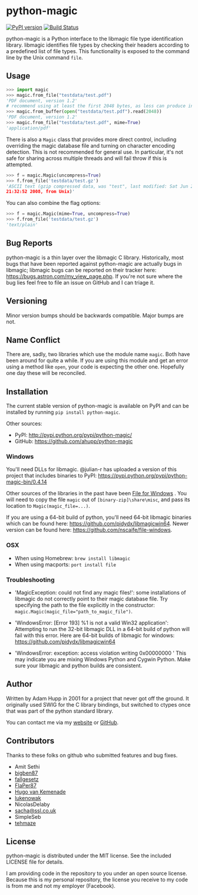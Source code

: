 # python-magic
[![PyPI version](https://badge.fury.io/py/python-magic.svg)](https://badge.fury.io/py/python-magic)
[![Build Status](https://travis-ci.org/ahupp/python-magic.svg?branch=master)](https://travis-ci.org/ahupp/python-magic)

python-magic is a Python interface to the libmagic file type
identification library.  libmagic identifies file types by checking
their headers according to a predefined list of file types. This
functionality is exposed to the command line by the Unix command
`file`.

## Usage

```python
>>> import magic
>>> magic.from_file("testdata/test.pdf")
'PDF document, version 1.2'
# recommend using at least the first 2048 bytes, as less can produce incorrect identification
>>> magic.from_buffer(open("testdata/test.pdf").read(2048)) 
'PDF document, version 1.2'
>>> magic.from_file("testdata/test.pdf", mime=True)
'application/pdf'
```

There is also a `Magic` class that provides more direct control,
including overriding the magic database file and turning on character
encoding detection.  This is not recommended for general use.  In
particular, it's not safe for sharing across multiple threads and
will fail throw if this is attempted.

```python
>>> f = magic.Magic(uncompress=True)
>>> f.from_file('testdata/test.gz')
'ASCII text (gzip compressed data, was "test", last modified: Sat Jun 28
21:32:52 2008, from Unix)'
```

You can also combine the flag options:

```python
>>> f = magic.Magic(mime=True, uncompress=True)
>>> f.from_file('testdata/test.gz')
'text/plain'
```

## Bug Reports

python-magic is a thin layer over the libmagic C library.  Historically, most bugs that have been reported against python-magic are actually bugs in libmagic; libmagic bugs can be reported on their tracker here: https://bugs.astron.com/my_view_page.php.  If you're not sure where the bug lies feel free to file an issue on GitHub and I can triage it.

## Versioning

Minor version bumps should be backwards compatible.  Major bumps are not.

## Name Conflict

There are, sadly, two libraries which use the module name `magic`.  Both have been around for quite a while. If you are using this module and get an error using a method like `open`, your code is expecting the other one.  Hopefully one day these will be reconciled.

## Installation

The current stable version of python-magic is available on PyPI and
can be installed by running `pip install python-magic`.

Other sources:

- PyPI: http://pypi.python.org/pypi/python-magic/
- GitHub: https://github.com/ahupp/python-magic

### Windows

You'll need DLLs for libmagic.  @julian-r has uploaded a version of this project that includes binaries to PyPI:
https://pypi.python.org/pypi/python-magic-bin/0.4.14

Other sources of the libraries in the past have been [File for Windows](http://gnuwin32.sourceforge.net/packages/file.htm) .  You will need to copy the file `magic` out of `[binary-zip]\share\misc`, and pass its location to `Magic(magic_file=...)`.  

If you are using a 64-bit build of python, you'll need 64-bit libmagic binaries which can be found here: https://github.com/pidydx/libmagicwin64. Newer version can be found here: https://github.com/nscaife/file-windows.



### OSX

- When using Homebrew: `brew install libmagic`
- When using macports: `port install file`

### Troubleshooting

- 'MagicException: could not find any magic files!': some
  installations of libmagic do not correctly point to their magic
  database file.  Try specifying the path to the file explicitly in the
  constructor: `magic.Magic(magic_file="path_to_magic_file")`.

- 'WindowsError: [Error 193] %1 is not a valid Win32 application':
  Attempting to run the 32-bit libmagic DLL in a 64-bit build of
  python will fail with this error.  Here are 64-bit builds of libmagic for windows: https://github.com/pidydx/libmagicwin64

- 'WindowsError: exception: access violation writing 0x00000000 ' This may indicate you are mixing 
  Windows Python and Cygwin Python. Make sure your libmagic and python builds are consistent.

## Author

Written by Adam Hupp in 2001 for a project that never got off the
ground.  It originally used SWIG for the C library bindings, but
switched to ctypes once that was part of the python standard library.

You can contact me via my [website](http://hupp.org/adam) or
[GitHub](http://github.com/ahupp).

## Contributors

Thanks to these folks on github who submitted features and bug fixes.

-   Amit Sethi
-   [bigben87](https://github.com/bigben87)
-   [fallgesetz](https://github.com/fallgesetz)
-   [FlaPer87](https://github.com/FlaPer87)
-   [Hugo van Kemenade](https://github.com/hugovk)
-   [lukenowak](https://github.com/lukenowak)
-   NicolasDelaby
-   sacha@ssl.co.uk
-   SimpleSeb
-   [tehmaze](https://github.com/tehmaze)

## License

python-magic is distributed under the MIT license.  See the included
LICENSE file for details.

I am providing code in the repository to you under an open source license. Because this is my personal repository, the license you receive to my code is from me and not my employer (Facebook).

